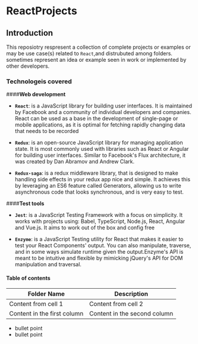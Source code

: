 # ReactProjects

## Introduction
This reposiotry respresent a collection of complete projects or examples or may be use case(s) related to `React`,and distrubuted among folders. sometimes represent an idea or example seen in work or implemented by other developers.

### Technologeis covered

####**Web development**

- **`React`**: is a JavaScript library for building user interfaces. It is maintained by Facebook and a community of individual developers and companies. React can be used as a base in the development of single-page or mobile applications, as it is optimal for fetching rapidly changing data that needs to be recorded

- **`Redux`**: is an open-source JavaScript library for managing application state. It is most commonly used with libraries such as React or Angular for building user interfaces. Similar to Facebook's Flux architecture, it was created by Dan Abramov and Andrew Clark.

- **`Redux-saga`**: is a redux middleware library, that is designed to make handling side effects in your redux app nice and simple. It achieves this by leveraging an ES6 feature called Generators, allowing us to write asynchronous code that looks synchronous, and is very easy to test.

####**Test tools**

- **`Jest`**: is a JavaScript Testing Framework with a focus on simplicity. It works with projects using: Babel, TypeScript, Node.js, React, Angular and Vue.js. It aims to work out of the box and config free

- **`Enzyme`**: is a JavaScript Testing utility for React that makes it easier to test your React Components' output. You can also manipulate, traverse, and in some ways simulate runtime given the output.Enzyme's API is meant to be intuitive and flexible by mimicking jQuery's API for DOM manipulation and traversal.

#### Table of contents

Folder Name | Description
------------ | -------------
Content from cell 1 | Content from cell 2
Content in the first column | Content in the second column






* bullet point
* bullet point
